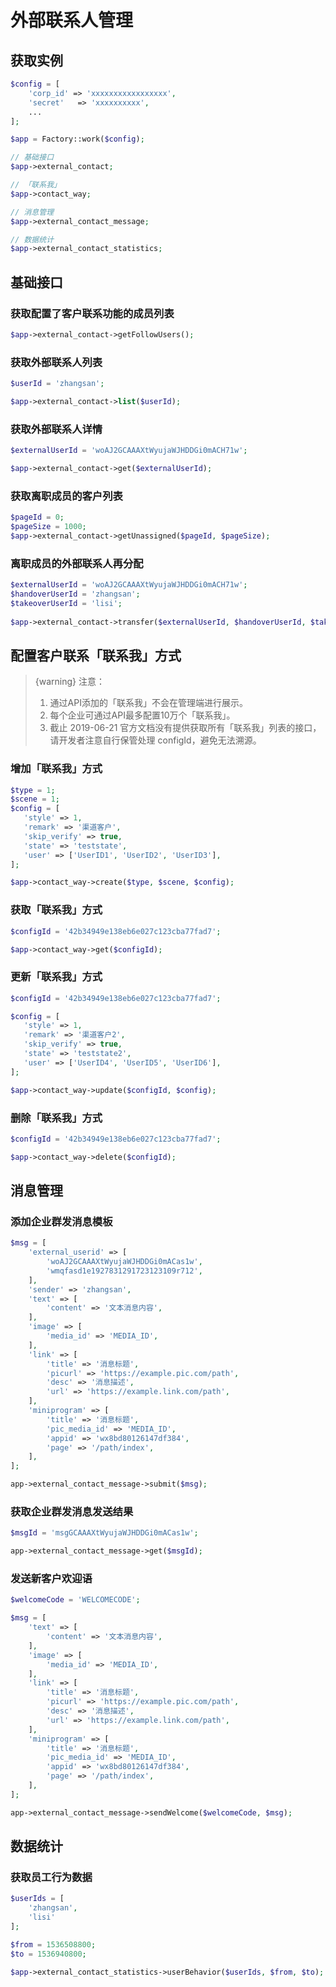 # 外部联系人管理

## 获取实例

```php
$config = [
    'corp_id' => 'xxxxxxxxxxxxxxxxx',
    'secret'   => 'xxxxxxxxxx', 
    ...
];

$app = Factory::work($config);

// 基础接口
$app->external_contact;

// 「联系我」
$app->contact_way;

// 消息管理
$app->external_contact_message;

// 数据统计
$app->external_contact_statistics;
```

## 基础接口

### 获取配置了客户联系功能的成员列表

```php
$app->external_contact->getFollowUsers();
```

### 获取外部联系人列表

```php
$userId = 'zhangsan';

$app->external_contact->list($userId);
```

### 获取外部联系人详情

```php
$externalUserId = 'woAJ2GCAAAXtWyujaWJHDDGi0mACH71w';

$app->external_contact->get($externalUserId);
```


### 获取离职成员的客户列表

```php
$pageId = 0;
$pageSize = 1000;
$app->external_contact->getUnassigned($pageId, $pageSize);
```

### 离职成员的外部联系人再分配

```php
$externalUserId = 'woAJ2GCAAAXtWyujaWJHDDGi0mACH71w';
$handoverUserId = 'zhangsan';
$takeoverUserId = 'lisi';
 
$app->external_contact->transfer($externalUserId, $handoverUserId, $takeoverUserId);
```


## 配置客户联系「联系我」方式

> {warning} 注意：
> 1. 通过API添加的「联系我」不会在管理端进行展示。
> 2. 每个企业可通过API最多配置10万个「联系我」。
> 3. 截止 2019-06-21 官方文档没有提供获取所有「联系我」列表的接口，请开发者注意自行保管处理 configId，避免无法溯源。

### 增加「联系我」方式

```php
$type = 1;
$scene = 1;
$config = [
   'style' => 1,
   'remark' => '渠道客户',
   'skip_verify' => true,
   'state' => 'teststate',
   'user' => ['UserID1', 'UserID2', 'UserID3'],
];

$app->contact_way->create($type, $scene, $config);
```

### 获取「联系我」方式

```php
$configId = '42b34949e138eb6e027c123cba77fad7';

$app->contact_way->get($configId);
```

### 更新「联系我」方式

```php
$configId = '42b34949e138eb6e027c123cba77fad7';

$config = [
   'style' => 1,
   'remark' => '渠道客户2',
   'skip_verify' => true,
   'state' => 'teststate2',
   'user' => ['UserID4', 'UserID5', 'UserID6'],
];

$app->contact_way->update($configId, $config);
```

### 删除「联系我」方式

```php
$configId = '42b34949e138eb6e027c123cba77fad7';

$app->contact_way->delete($configId);
```

## 消息管理

### 添加企业群发消息模板

```php
$msg = [
    'external_userid' => [
        'woAJ2GCAAAXtWyujaWJHDDGi0mACas1w',
        'wmqfasd1e1927831291723123109r712',
    ],
    'sender' => 'zhangsan',
    'text' => [
        'content' => '文本消息内容',
    ],
    'image' => [
        'media_id' => 'MEDIA_ID',
    ],
    'link' => [
        'title' => '消息标题',
        'picurl' => 'https://example.pic.com/path',
        'desc' => '消息描述',
        'url' => 'https://example.link.com/path',
    ],
    'miniprogram' => [
        'title' => '消息标题',
        'pic_media_id' => 'MEDIA_ID',
        'appid' => 'wx8bd80126147df384',
        'page' => '/path/index',
    ],
];

app->external_contact_message->submit($msg);
```

### 获取企业群发消息发送结果

```php
$msgId = 'msgGCAAAXtWyujaWJHDDGi0mACas1w';

app->external_contact_message->get($msgId);
```

### 发送新客户欢迎语

```php
$welcomeCode = 'WELCOMECODE';

$msg = [
    'text' => [
        'content' => '文本消息内容',
    ],
    'image' => [
        'media_id' => 'MEDIA_ID',
    ],
    'link' => [
        'title' => '消息标题',
        'picurl' => 'https://example.pic.com/path',
        'desc' => '消息描述',
        'url' => 'https://example.link.com/path',
    ],
    'miniprogram' => [
        'title' => '消息标题',
        'pic_media_id' => 'MEDIA_ID',
        'appid' => 'wx8bd80126147df384',
        'page' => '/path/index',
    ],
];

app->external_contact_message->sendWelcome($welcomeCode, $msg);
```


## 数据统计

### 获取员工行为数据

```php
$userIds = [
    'zhangsan',
    'lisi'
];

$from = 1536508800;
$to = 1536940800;

$app->external_contact_statistics->userBehavior($userIds, $from, $to);
```


